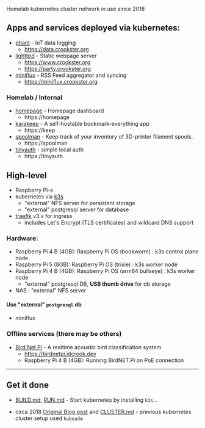 Homelab kubernetes cluster network in use since 2018

Apps and services deployed via kubernetes:
------------------------------------------

-	[phant](https://hub.docker.com/r/dpcrook/phant_server-docker) - IoT data logging
	-	https://data.crookster.org
-	[lighttpd](https://hub.docker.com/r/dpcrook/alpine-lighttpd-static) - Static webpage server
	-	https://www.crookster.org
	-	https://party.crookster.org
-	[miniflux](https://hub.docker.com/r/miniflux/miniflux) - RSS Feed aggregator and syncing
	-	https://miniflux.crookster.org

### Homelab / Internal

-	[homepage](https://github.com/gethomepage/homepage) - Homepage dashboard
	-	https://homepage
-	[karakeep](https://github.com/karakeep-app/karakeep) - A self-hostable bookmark-everything app
	-	https://keep	
-	[spoolman](https://github.com/Donkie/Spoolman) - Keep track of your inventory of 3D-printer filament spools.
	-	https://spoolman
-	[tinyauth](https://tinyauth.app/) - simple local auth
	-	https://tinyauth

High-level
----------

-	Raspberry Pi-s
-	kubernetes via [k3s](https://k3s.io)
	-	"external" NFS server for persistent storage
	-	"external" postgresql server for database
-	[traefik](https://github.com/traefik/traefik) v3.x for ingress
	-	includes Let's Encrypt (TLS certificates) and wildcard DNS support

### Hardware:

-	Raspberry Pi 4 B (4GB): Raspberry Pi OS (bookworm) : k3s control plane node
-	Raspberry Pi 5 (8GB): Raspberry Pi OS (trixie) : k3s worker node
-	Raspberry Pi 4 B (4GB): Raspberry Pi OS (arm64 bullseye) : k3s worker node
	-	"external" postgresql DB, **USB thumb drive** for db storage
-	NAS : "external" NFS server

#### Use "external" `postgresql` db

-	miniflux

### Offline services (there may be others)

-	[Bird Net Pi](https://github.com/mcguirepr89/BirdNET-Pi) - A realtime acoustic bird classification system
	-	https://birdnetpi.idcrook.dev
	-	Raspberry Pi 4 B (4GB): Running BirdNET.Pi on PoE connection

---

Get it done
-----------

-	[BUILD.md](BUILD.md), [RUN.md](RUN.md) - Start kubernetes by installing `k3s`...

-	circa 2018 [Original Blog post](https://idcrook.github.io/Kubernetes-Ubuntu-18.04-Bare-Metal-Single-Host/) and [CLUSTER.md](.archive/CLUSTER.md) - previous kubernetes cluster setup used `kubeadm`
